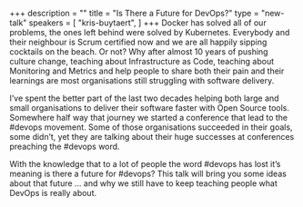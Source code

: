 +++
description = ""
title = "Is There a Future for DevOps?"
type = "new-talk"
speakers = [
        "kris-buytaert",
]
+++
Docker has solved all of our problems, the ones left behind were solved by Kubernetes. Everybody and their neighbour is Scrum certified now and we are all happily sipping cocktails on the beach. Or not? Why after almost 10 years of pushing culture change, teaching about Infrastructure as Code, teaching about Monitoring and Metrics and help people to share both their pain and their learnings are most organisations still struggling with software delivery.

I’ve spent the better part of the last two decades helping both large and small organisations to deliver their software faster with Open Source tools. Somewhere half way that journey we started a conference that lead to the #devops movement. Some of those organisations succeeded in their goals, some didn’t, yet they are talking about their huge successes at conferences preaching the #devops word.

With the knowledge that to a lot of people the word #devops has lost it’s meaning is there a future for #devops? This talk will bring you some ideas about that future … and why we still have to keep teaching people what DevOps is really about.